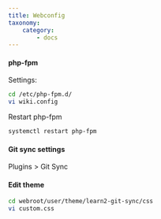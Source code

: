 ```yaml
---
title: Webconfig
taxonomy:
    category:
        - docs
---
```


#### php-fpm
Settings:
```bash
cd /etc/php-fpm.d/
vi wiki.config
```

Restart php-fpm
```bash
systemctl restart php-fpm
```

#### Git sync settings
Plugins > Git Sync

#### Edit theme
```bash
cd webroot/user/theme/learn2-git-sync/css
vi custom.css
```